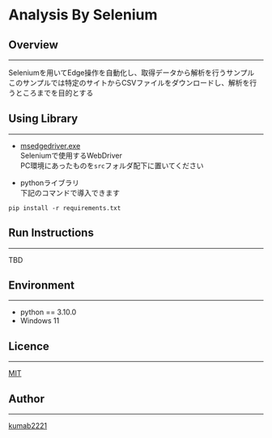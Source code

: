 # Analysis By Selenium

## Overview  
---
Seleniumを用いてEdge操作を自動化し、取得データから解析を行うサンプル  
このサンプルでは特定のサイトからCSVファイルをダウンロードし、解析を行うところまでを目的とする

## Using Library
---
- [msedgedriver.exe](https://developer.microsoft.com/ja-jp/microsoft-edge/tools/webdriver/)  
  Seleniumで使用するWebDriver  
  PC環境にあったものを`src`フォルダ配下に置いてください

- pythonライブラリ  
  下記のコマンドで導入できます  
```
pip install -r requirements.txt
```
## Run Instructions
---
TBD

## Environment
---
- python == 3.10.0
- Windows 11

## Licence
---
[MIT](LICENSE)

## Author
---
[kumab2221](https://github.com/kumab2221)